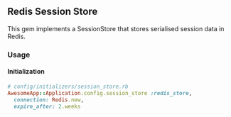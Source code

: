 ## Redis Session Store

This gem implements a SessionStore that stores serialised session data in Redis.

### Usage

#### Initialization

```ruby
# config/initializers/session_store.rb
AwesomeApp::Application.config.session_store :redis_store,
  connection: Redis.new,
  expire_after: 2.weeks
```
